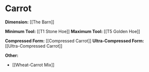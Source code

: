 # Carrot
**Dimension:** [[The Barn]]

**Minimum Tool:** [[T1 Stone Hoe]]
**Maximum Tool:** [[T5 Golden Hoe]]

**Compressed Form:** [[Compressed Carrot]]
**Ultra-Compressed Form:** [[Ultra-Compressed Carrot]]

**Other:**
- [[Wheat-Carrot Mix]]